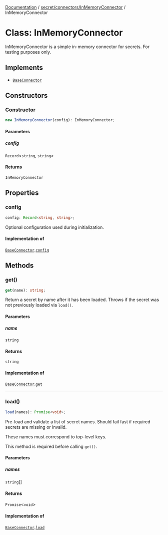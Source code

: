 [Documentation](../../../../index.md) / [secret/connectors/InMemoryConnector](../index.md) / InMemoryConnector

# Class: InMemoryConnector

InMemoryConnector is a simple in-memory connector for secrets.
For testing purposes only.

## Implements

- [`BaseConnector`](../../BaseConnector/interfaces/BaseConnector.md)

## Constructors

### Constructor

```ts
new InMemoryConnector(config): InMemoryConnector;
```

#### Parameters

##### config

`Record`\<`string`, `string`\>

#### Returns

`InMemoryConnector`

## Properties

### config

```ts
config: Record<string, string>;
```

Optional configuration used during initialization.

#### Implementation of

[`BaseConnector`](../../BaseConnector/interfaces/BaseConnector.md).[`config`](../../BaseConnector/interfaces/BaseConnector.md#config-1)

## Methods

### get()

```ts
get(name): string;
```

Return a secret by name after it has been loaded.
Throws if the secret was not previously loaded via `load()`.

#### Parameters

##### name

`string`

#### Returns

`string`

#### Implementation of

[`BaseConnector`](../../BaseConnector/interfaces/BaseConnector.md).[`get`](../../BaseConnector/interfaces/BaseConnector.md#get)

***

### load()

```ts
load(names): Promise<void>;
```

Pre-load and validate a list of secret names.
Should fail fast if required secrets are missing or invalid.

These names must correspond to top-level keys.

This method is required before calling `get()`.

#### Parameters

##### names

`string`[]

#### Returns

`Promise`\<`void`\>

#### Implementation of

[`BaseConnector`](../../BaseConnector/interfaces/BaseConnector.md).[`load`](../../BaseConnector/interfaces/BaseConnector.md#load)
